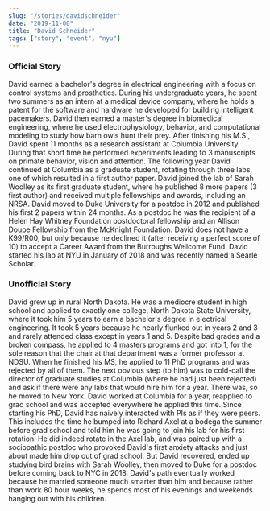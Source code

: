 ```yaml
---
slug: "/stories/davidschneider"
date: "2019-11-08"
title: "David Schneider"
tags: ["story", "event", "nyu"]
---
```

### Official Story
David earned a bachelor's degree in electrical engineering with a focus on control systems and prosthetics. During his undergraduate years, he spent two summers as an intern at a medical device company, where he holds a patent for the software and hardware he developed for building intelligent pacemakers. David then earned a master's degree in biomedical engineering, where he used electrophysiology, behavior, and computational modeling to study how barn owls hunt their prey. After finishing his M.S., David spent 11 months as a research assistant at Columbia University. During that short time he performed experiments leading to 3 manuscripts on primate behavior, vision and attention. The following year David continued at Columbia as a graduate student, rotating through three labs, one of which resulted in a first author paper. David joined the lab of Sarah Woolley as its first graduate student, where he published 8 more papers (3 first author) and received multiple fellowships and awards, including an NRSA. David moved to Duke University for a postdoc in 2012 and published his first 2 papers within 24 months. As a postdoc he was the recipient of a Helen Hay Whitney Foundation postdoctoral fellowship and an Allison Doupe Fellowship from the McKnight Foundation. David does not have a K99/R00, but only because he declined it (after receiving a perfect score of 10) to accept a Career Award from the Burroughs Wellcome Fund. David started his lab at NYU in January of 2018 and was recently named a Searle Scholar.

### Unofficial Story
David grew up in rural North Dakota. He was a mediocre student in high school and applied to exactly one college, North Dakota State University, where it took him 5 years to earn a bachelor's degree in electrical engineering. It took 5 years because he nearly flunked out in years 2 and 3 and rarely attended class except in years 1 and 5. Despite bad grades and a broken compass, he applied to 4 masters programs and got into 1, for the sole reason that the chair at that department was a former professor at NDSU. When he finished his MS, he applied to 11 PhD programs and was rejected by all of them. The next obvious step (to him) was to cold-call the director of graduate studies at Columbia (where he had just been rejected) and ask if there were any labs that would hire him for a year. There was, so he moved to New York. David worked at Columbia for a year, reapplied to grad school and was accepted everywhere he applied this time. Since starting his PhD, David has naively interacted with PIs as if they were peers. This includes the time he bumped into Richard Axel at a bodega the summer before grad school and told him he was going to join his lab for his first rotation. He did indeed rotate in the Axel lab, and was paired up with a sociopathic postdoc who provoked David's first anxiety attacks and just about made him drop out of grad school. But David recovered, ended up studying bird brains with Sarah Woolley, then moved to Duke for a postdoc before coming back to NYC in 2018. David's path eventually worked because he married someone much smarter than him and because rather than work 80 hour weeks, he spends most of his evenings and weekends hanging out with his children.
